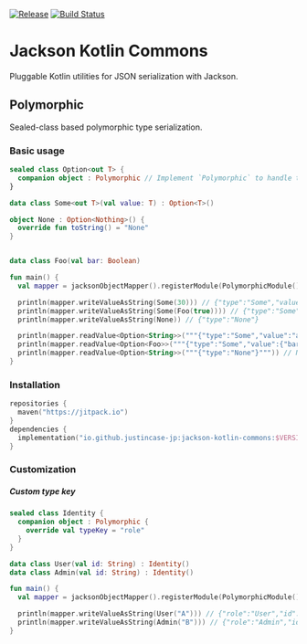 [![Release](https://jitpack.io/v/io.github.justincase-jp/jackson-kotlin-commons.svg)](
  https://jitpack.io/#io.github.justincase-jp/jackson-kotlin-commons
)
[![Build Status](https://circleci.com/gh/justincase-jp/Jackson-Kotlin-Commons/tree/master.svg?style=shield)](
  https://circleci.com/gh/justincase-jp/Jackson-Kotlin-Commons
)

Jackson Kotlin Commons
===
Pluggable Kotlin utilities for JSON serialization with Jackson.

## Polymorphic
Sealed-class based polymorphic type serialization.

### Basic usage

```kotlin
sealed class Option<out T> {
  companion object : Polymorphic // Implement `Polymorphic` to handle this as a polymorphic type
}

data class Some<out T>(val value: T) : Option<T>()

object None : Option<Nothing>() {
  override fun toString() = "None"
}


data class Foo(val bar: Boolean)

fun main() {
  val mapper = jacksonObjectMapper().registerModule(PolymorphicModule())

  println(mapper.writeValueAsString(Some(30))) // {"type":"Some","value":30}
  println(mapper.writeValueAsString(Some(Foo(true)))) // {"type":"Some","value":{"bar":true}}
  println(mapper.writeValueAsString(None)) // {"type":"None"}

  println(mapper.readValue<Option<String>>("""{"type":"Some","value":"abc"}""")) // Some(value=abc)
  println(mapper.readValue<Option<Foo>>("""{"type":"Some","value":{"bar":true}}""")) // Some(value=Foo(bar=true))
  println(mapper.readValue<Option<String>>("""{"type":"None"}""")) // None
}
```

### Installation

```kotlin
repositories {
  maven("https://jitpack.io")
}
dependencies {
  implementation("io.github.justincase-jp:jackson-kotlin-commons:$VERSION")
}
```

### Customization

##### Custom type key

```kotlin
sealed class Identity {
  companion object : Polymorphic {
    override val typeKey = "role"
  }
}

data class User(val id: String) : Identity()
data class Admin(val id: String) : Identity()

fun main() {
  val mapper = jacksonObjectMapper().registerModule(PolymorphicModule())

  println(mapper.writeValueAsString(User("A"))) // {"role":"User","id":"A"}
  println(mapper.writeValueAsString(Admin("B"))) // {"role":"Admin","id":"B"}
}
```

